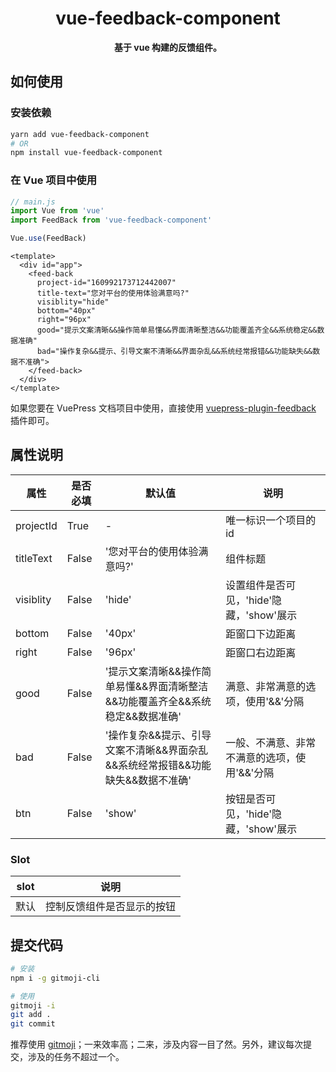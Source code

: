 <h1 align="center">vue-feedback-component</h1>

<div align="center"><strong>基于 vue 构建的反馈组件。</strong></div>

## 如何使用 

### 安装依赖

```bash
yarn add vue-feedback-component
# OR
npm install vue-feedback-component
```

### 在 Vue 项目中使用

```js
// main.js
import Vue from 'vue'
import FeedBack from 'vue-feedback-component'

Vue.use(FeedBack)
```

```vue
<template>
  <div id="app">
    <feed-back
      project-id="160992173712442007"
      title-text="您对平台的使用体验满意吗?"
      visiblity="hide"
      bottom="40px"
      right="96px"
      good="提示文案清晰&&操作简单易懂&&界面清晰整洁&&功能覆盖齐全&&系统稳定&&数据准确"
      bad="操作复杂&&提示、引导文案不清晰&&界面杂乱&&系统经常报错&&功能缺失&&数据不准确">
    </feed-back>
  </div>
</template>
```

如果您要在 VuePress 文档项目中使用，直接使用 [vuepress-plugin-feedback](https://www.npmjs.com/package/vuepress-plugin-feedback) 插件即可。

## 属性说明

| 属性      | 是否必填 | 默认值                                                       | 说明                                         |
| --------- | -------- | ------------------------------------------------------------ | -------------------------------------------- |
| projectId | True     | -                                                            | 唯一标识一个项目的 id                        |
| titleText | False    | '您对平台的使用体验满意吗?'                                  | 组件标题                                     |
| visiblity | False    | 'hide'                                                       | 设置组件是否可见，'hide'隐藏，'show'展示     |
| bottom    | False    | '40px'                                                       | 距窗口下边距离                               |
| right     | False    | '96px'                                                       | 距窗口右边距离                               |
| good      | False    | '提示文案清晰&&操作简单易懂&&界面清晰整洁&&功能覆盖齐全&&系统稳定&&数据准确' | 满意、非常满意的选项，使用'&&'分隔           |
| bad       | False    | '操作复杂&&提示、引导文案不清晰&&界面杂乱&&系统经常报错&&功能缺失&&数据不准确' | 一般、不满意、非常不满意的选项，使用'&&'分隔 |
| btn       | False    | 'show'                                                       | 按钮是否可见，'hide'隐藏，'show'展示         |


### Slot

| slot | 说明                       |
| ---- | -------------------------- |
| 默认 | 控制反馈组件是否显示的按钮 |

## 提交代码

```bash
# 安装
npm i -g gitmoji-cli

# 使用
gitmoji -i
git add .
git commit
```

推荐使用 [gitmoji](https://github.com/carloscuesta/gitmoji)；一来效率高；二来，涉及内容一目了然。另外，建议每次提交，涉及的任务不超过一个。
